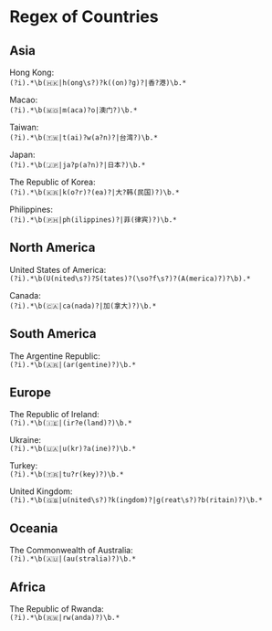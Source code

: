 # Regex of Countries  

## Asia  

Hong Kong:  
`(?i).*\b(🇭🇰|h(ong\s?)?k((on)?g)?|香?港)\b.*`   

Macao:  
`(?i).*\b(🇲🇴|m(aca)?o|澳门?)\b.*`  

Taiwan:  
`(?i).*\b(🇹🇼|t(ai)?w(a?n)?|台湾?)\b.*`  

Japan:  
`(?i).*\b(🇯🇵|ja?p(a?n)?|日本?)\b.*`  

The Republic of Korea:  
`(?i).*\b(🇰🇷|k(o?r)?(ea)?|大?韩(民国)?)\b.*`  

Philippines:  
`(?i).*\b(🇵🇭|ph(ilippines)?|菲(律宾)?)\b.*`

## North America  

United States of America:  
`(?i).*\b(U(nited\s?)?S(tates)?(\so?f\s?)?(A(merica)?)?\b).*`  

Canada:  
`(?i).*\b(🇨🇦|ca(nada)?|加(拿大)?)\b.*`

## South America  

The Argentine Republic:  
`(?i).*\b(🇦🇷|(ar(gentine)?)\b.*`  

## Europe  

The Republic of Ireland:  
`(?i).*\b(🇮🇪|(ir?e(land)?)\b.*`  

Ukraine:  
`(?i).*\b(🇺🇦|u(kr)?a(ine)?)\b.*`  

Turkey:  
`(?i).*\b(🇹🇷|tu?r(key)?)\b.*`

United Kingdom:  
`(?i).*\b(🇬🇧|u(nited\s?)?k(ingdom)?|g(reat\s?)?b(ritain)?)\b.*`

## Oceania  

The Commonwealth of Australia:  
`(?i).*\b(🇦🇺|(au(stralia)?)\b.*`  

## Africa  

The Republic of Rwanda:  
`(?i).*\b(🇷🇼|rw(anda)?)\b.*`  
